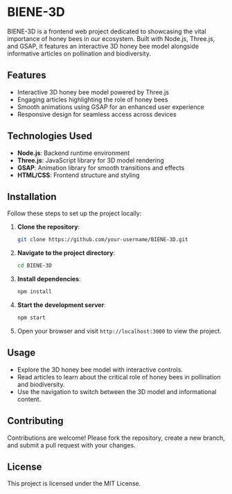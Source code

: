 # BIENE-3D

BIENE-3D is a frontend web project dedicated to showcasing the vital importance of honey bees in our ecosystem. Built with Node.js, Three.js, and GSAP, it features an interactive 3D honey bee model alongside informative articles on pollination and biodiversity.

## Features
- Interactive 3D honey bee model powered by Three.js
- Engaging articles highlighting the role of honey bees
- Smooth animations using GSAP for an enhanced user experience
- Responsive design for seamless access across devices

## Technologies Used
- **Node.js**: Backend runtime environment
- **Three.js**: JavaScript library for 3D model rendering
- **GSAP**: Animation library for smooth transitions and effects
- **HTML/CSS**: Frontend structure and styling

## Installation
Follow these steps to set up the project locally:

1. **Clone the repository**:
   ```bash
   git clone https://github.com/your-username/BIENE-3D.git
   ```
2. **Navigate to the project directory**:
   ```bash
   cd BIENE-3D
   ```
3. **Install dependencies**:
   ```bash
   npm install
   ```
4. **Start the development server**:
   ```bash
   npm start
   ```
5. Open your browser and visit `http://localhost:3000` to view the project.

## Usage
- Explore the 3D honey bee model with interactive controls.
- Read articles to learn about the critical role of honey bees in pollination and biodiversity.
- Use the navigation to switch between the 3D model and informational content.

## Contributing
Contributions are welcome! Please fork the repository, create a new branch, and submit a pull request with your changes.

## License
This project is licensed under the MIT License.
